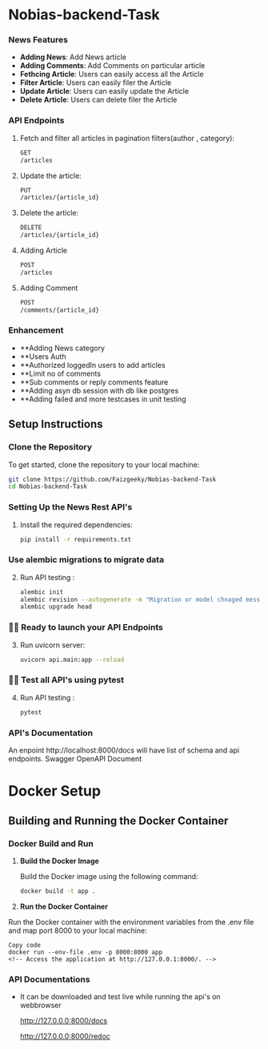 # Nobias-backend-Task

###  News Features

- **Adding News**: Add News article
- **Adding Comments**: Add Comments on particular article
- **Fethcing Article**: Users can easily access all the Article
- **Filter Article**: Users can easily filer the Article
- **Update Article**: Users can easily update the Article
- **Delete Article**: Users can delete filer the Article

### API Endpoints 

1. Fetch and filter all articles in pagination filters(author , category):
    ```sh
    GET
    /articles
    ```
2. Update the article:
    ```sh
    PUT
    /articles/{article_id}
    ```
3. Delete the article:
    ```sh
    DELETE
    /articles/{article_id}
    ```
4. Adding Article
    ```sh
    POST
    /articles
    ```
5. Adding Comment
    ```sh
    POST
    /comments/{article_id}
    ```

### Enhancement
- **Adding News category
- **Users Auth 
- **Authorized loggedIn users to add articles
- **Limit no of comments
- **Sub comments or reply comments feature
- **Adding asyn db session with db like postgres
- **Adding failed and more testcases in unit testing

## Setup Instructions

### Clone the Repository

To get started, clone the repository to your local machine:

```sh
git clone https://github.com/Faizgeeky/Nobias-backend-Task
cd Nobias-backend-Task
```

### Setting Up the News Rest API's


1. Install the required dependencies:
    ```sh
    pip install -r requirements.txt
    ```

###   Use alembic migrations to migrate data

2. Run API testing :
    ```sh
    alembic init 
    alembic revision --autogenerate -m "Migration or model chnaged message"
    alembic upgrade head
    ```
   

###   🚀🚀 Ready to launch your API Endpoints

3. Run uvicorn server:
    ```sh
    uvicorn api.main:app --reload 
    ```

###   🚀🚀 Test all API's using pytest

4. Run API testing :
    ```sh
    pytest 
    ```

   

### API's Documentation

An enpoint http://localhost:8000/docs will have list of schema and api endpoints. Swagger OpenAPI Document

 

# Docker Setup 

## Building and Running the Docker Container

### Docker Build and Run

1. **Build the Docker Image**

   Build the Docker image using the following command:

   ```sh
   docker build -t app .
   ```

2. **Run the Docker Container**

  Run the Docker container with the environment variables from the .env file and map port 8000 to your local machine:

    
    Copy code
    docker run --env-file .env -p 8000:8000 app
    <!-- Access the application at http://127.0.0.1:8000/. -->
    

### API Documentations 

- It can be downloaded and test live while running the api's on webbrowser 

    <!-- API Testing -->
    http://127.0.0.0:8000/docs 

    <!-- API Documentation -->
    http://127.0.0.0:8000/redoc
